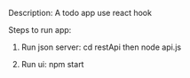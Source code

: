 Description: A todo app use react hook

Steps to run app:

1. Run json server: cd restApi then node api.js

2. Run ui: npm start 
